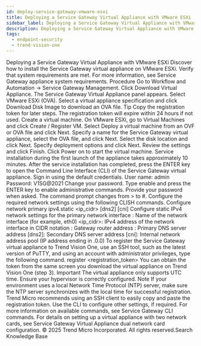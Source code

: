 ```yaml
---
id: deploy-service-gateway-vmware-esxi
title: Deploying a Service Gateway Virtual Appliance with VMware ESXi
sidebar_label: Deploying a Service Gateway Virtual Appliance with VMware ESXi
description: Deploying a Service Gateway Virtual Appliance with VMware ESXi
tags:
  - endpoint-security
  - trend-vision-one
---
```


 Deploying a Service Gateway Virtual Appliance with VMware ESXi Discover how to install the Service Gateway virtual appliance on VMware ESXi. Verify that system requirements are met. For more information, see Service Gateway appliance system requirements. Procedure Go to Workflow and Automation → Service Gateway Management. Click Download Virtual Appliance. The Service Gateway Virtual Appliance panel appears. Select VMware ESXi (OVA). Select a virtual appliance specification and click Download Disk Image to download an OVA file. Tip Copy the registration token for later steps. The registration token will expire within 24 hours if not used. Create a virtual machine. On VMware ESXi, go to Virtual Machines and click Create / Register VM. Select Deploy a virtual machine from an OVF or OVA file and click Next. Specify a name for the Service Gateway virtual appliance, select the OVA file, and click Next. Select the disk location and click Next. Specify deployment options and click Next. Review the settings and click Finish. Click Power on to start the virtual machine. Service installation during the first launch of the appliance takes approximately 10 minutes. After the service installation has completed, press the ENTER key to open the Command Line Interface (CLI) of the Service Gateway virtual appliance. Sign in using the default credentials. User name: admin Password: V1SG@2021 Change your password. Type enable and press the ENTER key to enable administrative commands. Provide your password when asked. The command prompt changes from > to #. Configure the required network settings using the following CLISH commands. Configure network primary ipv4.static <interface> <ip_cidr> <gateway> <dns1> [dns2] [cni] Configure static IPv4 network settings for the primary network interface <interface>: Name of the network interface (for example, eth0) <ip_cidr>: IPv4 address of the network interface in CIDR notation <gateway>: Gateway router address <dns1>: Primary DNS server address [dns2]: Secondary DNS server address [cni]: Internal network address pool (IP address ending in .0.0) To register the Service Gateway virtual appliance to Trend Vision One, use an SSH tool, such as the latest version of PuTTY, and using an account with administrator privileges, type the following command. register <registration_token> You can obtain the token from the same screen you download the virtual appliance on Trend Vision One (step 3). Important The virtual appliance only supports UTC time. Ensure your hypervisor is correctly configured. Note If your environment uses a local Network Time Protocol (NTP) server, make sure the NTP server synchronizes with the local time for successful registration. Trend Micro recommends using an SSH client to easily copy and paste the registration token. Use the CLI to configure other settings, if required. For more information on available commands, see Service Gateway CLI commands. For details on setting up a virtual appliance with two network cards, see Service Gateway Virtual Appliance dual network card configuration. © 2025 Trend Micro Incorporated. All rights reserved.Search Knowledge Base